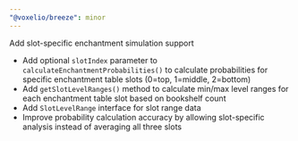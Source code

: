 ```yaml
---
"@voxelio/breeze": minor
---
```


Add slot-specific enchantment simulation support

- Add optional `slotIndex` parameter to `calculateEnchantmentProbabilities()` to calculate probabilities for specific enchantment table slots (0=top, 1=middle, 2=bottom)
- Add `getSlotLevelRanges()` method to calculate min/max level ranges for each enchantment table slot based on bookshelf count
- Add `SlotLevelRange` interface for slot range data
- Improve probability calculation accuracy by allowing slot-specific analysis instead of averaging all three slots